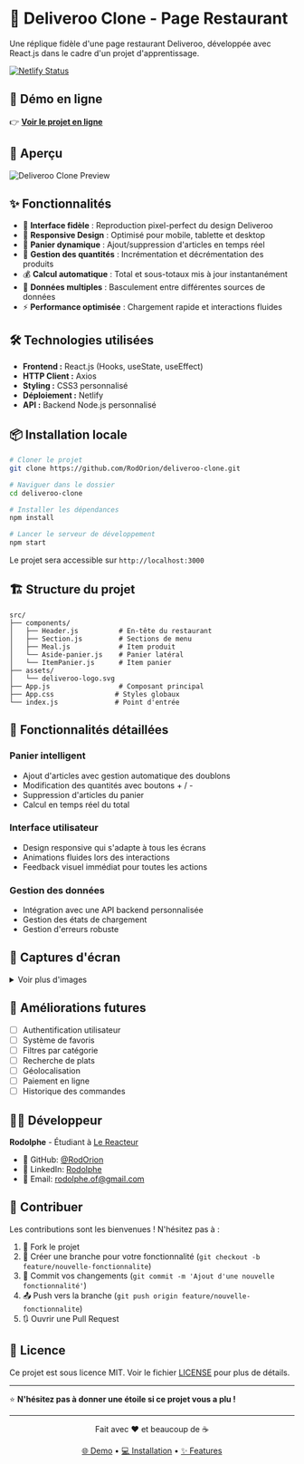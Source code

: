 # 🍔 Deliveroo Clone - Page Restaurant

Une réplique fidèle d'une page restaurant Deliveroo, développée avec React.js dans le cadre d'un projet d'apprentissage.

[![Netlify Status](https://api.netlify.com/api/v1/badges/80e71267-9b35-4636-972f-22f0ac237a45/deploy-status)](https://app.netlify.com/projects/deliveroofront/deploys)

## 🚀 Démo en ligne

👉 **[Voir le projet en ligne](https://deliveroofront.netlify.app/)**

## 📸 Aperçu

![Deliveroo Clone Preview](https://via.placeholder.com/800x400/00CCBC/FFFFFF?text=Deliveroo+Clone+Screenshot)

## ✨ Fonctionnalités

- 🎨 **Interface fidèle** : Reproduction pixel-perfect du design Deliveroo
- 📱 **Responsive Design** : Optimisé pour mobile, tablette et desktop
- 🛒 **Panier dynamique** : Ajout/suppression d'articles en temps réel
- 🔢 **Gestion des quantités** : Incrémentation et décrémentation des produits
- 💰 **Calcul automatique** : Total et sous-totaux mis à jour instantanément
- 🏪 **Données multiples** : Basculement entre différentes sources de données
- ⚡ **Performance optimisée** : Chargement rapide et interactions fluides

## 🛠️ Technologies utilisées

- **Frontend :** React.js (Hooks, useState, useEffect)
- **HTTP Client :** Axios
- **Styling :** CSS3 personnalisé
- **Déploiement :** Netlify
- **API :** Backend Node.js personnalisé

## 📦 Installation locale

```bash
# Cloner le projet
git clone https://github.com/RodOrion/deliveroo-clone.git

# Naviguer dans le dossier
cd deliveroo-clone

# Installer les dépendances
npm install

# Lancer le serveur de développement
npm start
```

Le projet sera accessible sur `http://localhost:3000`

## 🏗️ Structure du projet

```
src/
├── components/
│   ├── Header.js          # En-tête du restaurant
│   ├── Section.js         # Sections de menu
│   ├── Meal.js            # Item produit
│   └── Aside-panier.js    # Panier latéral
│   └── ItemPanier.js      # Item panier
├── assets/
│   └── deliveroo-logo.svg
├── App.js                 # Composant principal
├── App.css               # Styles globaux
└── index.js              # Point d'entrée
```

## 🎯 Fonctionnalités détaillées

### Panier intelligent
- Ajout d'articles avec gestion automatique des doublons
- Modification des quantités avec boutons + / -
- Suppression d'articles du panier
- Calcul en temps réel du total

### Interface utilisateur
- Design responsive qui s'adapte à tous les écrans
- Animations fluides lors des interactions
- Feedback visuel immédiat pour toutes les actions

### Gestion des données
- Intégration avec une API backend personnalisée
- Gestion des états de chargement
- Gestion d'erreurs robuste

## 🎨 Captures d'écran

<details>
<summary>Voir plus d'images</summary>

### Page d'accueil
![Homepage](https://via.placeholder.com/600x300/00CCBC/FFFFFF?text=Homepage)

### Menu du restaurant
![Menu](https://via.placeholder.com/600x300/00CCBC/FFFFFF?text=Menu+Section)

### Panier
![Cart](https://via.placeholder.com/600x300/00CCBC/FFFFFF?text=Shopping+Cart)

</details>

## 🚧 Améliorations futures

- [ ] Authentification utilisateur
- [ ] Système de favoris
- [ ] Filtres par catégorie
- [ ] Recherche de plats
- [ ] Géolocalisation
- [ ] Paiement en ligne
- [ ] Historique des commandes

## 👨‍💻 Développeur

**Rodolphe** - Étudiant à [Le Reacteur](https://www.lereacteur.io/)

- 🐙 GitHub: [@RodOrion](https://github.com/RodOrion)
- 💼 LinkedIn: [Rodolphe](https://www.linkedin.com/in/rodolpheturmel/)
- 📧 Email: rodolphe.of@gmail.com

## 🤝 Contribuer

Les contributions sont les bienvenues ! N'hésitez pas à :

1. 🍴 Fork le projet
2. 🌿 Créer une branche pour votre fonctionnalité (`git checkout -b feature/nouvelle-fonctionnalite`)
3. 📝 Commit vos changements (`git commit -m 'Ajout d'une nouvelle fonctionnalité'`)
4. 📤 Push vers la branche (`git push origin feature/nouvelle-fonctionnalite`)
5. 🔃 Ouvrir une Pull Request

## 📄 Licence

Ce projet est sous licence MIT. Voir le fichier [LICENSE](LICENSE) pour plus de détails.

---

⭐ **N'hésitez pas à donner une étoile si ce projet vous a plu !**

---

<div align="center">
  <p>Fait avec ❤️ et beaucoup de ☕</p>
  <p>
    <a href="https://deliveroofront.netlify.app/">🌐 Demo</a> •
    <a href="#installation-locale">💻 Installation</a> •
    <a href="#fonctionnalités">✨ Features</a>
  </p>
</div>